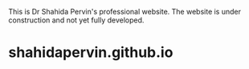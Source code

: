 This is Dr Shahida Pervin's professional website. The website is under construction and not yet fully developed.
# shahidapervin.github.io

